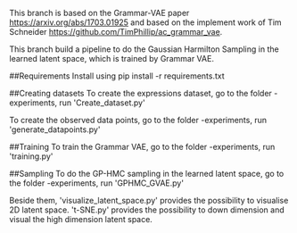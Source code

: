 This branch is based on the Grammar-VAE paper https://arxiv.org/abs/1703.01925 and based on the implement work of Tim Schneider https://github.com/TimPhillip/ac_grammar_vae.

This branch build a pipeline to do the Gaussian Harmilton Sampling in the learned latent space, which is trained by Grammar VAE.


##Requirements
Install using pip install -r requirements.txt

##Creating datasets
To create the expressions dataset, go to the folder -experiments, run
'Create_dataset.py'

To create the observed data points,  go to the folder -experiments, run
'generate_datapoints.py'

##Training
To train the Grammar VAE, go to the folder -experiments, run
'training.py'

##Sampling
To do the GP-HMC sampling in the learned latent space, go to the folder -experiments, run
'GPHMC_GVAE.py'

Beside them, 'visualize_latent_space.py' provides the possibility to visualise 2D latent space. 't-SNE.py' provides the possibility to down dimension and visual the high dimension latent space.
